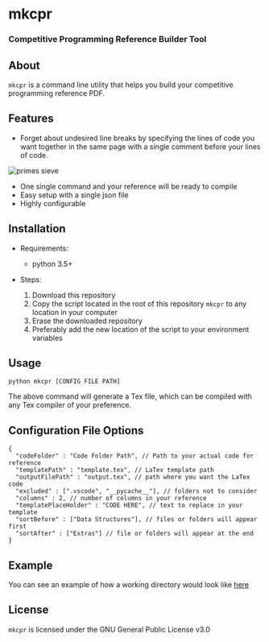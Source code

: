 
# mkcpr
### Competitive Programming Reference Builder Tool

## About
```mkcpr``` is a command line utility that helps you build your competitive programming reference PDF.

## Features

- Forget about undesired line breaks by specifying the lines of code you want together in the same page with a single comment before your lines of code.

 ![primes sieve](https://codeforces.com/predownloaded/29/ea/29ea463f8ac652c6bb5fa20fc1c7690546479333.png)
- One single command and your reference will be ready to compile
- Easy setup with a single json file
- Highly configurable

## Installation

- Requirements:
  - python 3.5+

- Steps:
  1. Download this repository
  2. Copy the script located in the root of this repository ```mkcpr``` to any location in your computer
  3. Erase the downloaded repository
  4. Preferably add the new location of the script to your environment variables

## Usage

```shell
python mkcpr [CONFIG FILE PATH]
```
The above command will generate a Tex file, which can be compiled with any Tex compiler of your preference.

## Configuration File Options

```jsonc
{
  "codeFolder" : "Code Folder Path", // Path to your actual code for reference
  "templatePath" : "template.tex", // LaTex template path
  "outputFilePath" : "output.tex", // path where you want the LaTex code
  "excluded" : [".vscode", "__pycache__"], // folders not to consider
  "columns" : 2, // number of columns in your reference
  "templatePlaceHolder" : "CODE HERE", // text to replace in your template
  "sortBefore" : ["Data Structures"], // files or folders will appear first
  "sortAfter" : ["Extras"] // file or folders will appear at the end
}
```

## Example

You can see an example of how a working directory would look like [here](https://github.com/searleser97/competitive-programming-reference)

## License

```mkcpr``` is licensed under the GNU General Public License v3.0